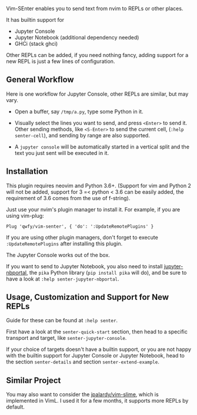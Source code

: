 Vim-SEnter enables you to send text from nvim to REPLs or other places.

It has builtin support for

- Jupyter Console
- Jupyter Notebook (additional dependency needed)
- GHCi (stack ghci)

Other REPLs can be added, if you need nothing fancy, adding support for a
new REPL is just a few lines of configuration.


## General Workflow

Here is one workflow for Jupyter Console, other REPLs are similar, but may
vary.

- Open a buffer, say `/tmp/a.py`, type some Python in it.

- Visually select the lines you want to send, and press `<Enter>` to send it.
  Other sending methods, like `<S-Enter>` to send the current cell,
  (`:help senter-cell`), and sending by range are also supported.

- A `jupyter console` will be automatically started in a vertical split and
  the text you just sent will be executed in it.


## Installation

This plugin requires neovim and Python 3.6+. (Support for vim and Python 2 will not be added,
support for 3 =< python < 3.6 can be easily added, the requirement of 3.6
comes from the use of f-string).

Just use your nvim's plugin manager to install it. For example, if you are using vim-plug:

    Plug 'qwfy/vim-senter', { 'do': ':UpdateRemotePlugins' }

If you are using other plugin managers, don't forget to execute `:UpdateRemotePlugins` after installing this plugin.

The Jupyter Console works out of the box.

If you want to send to Jupyter Notebook, you also need to install
[jupyter-nbportal](https://github.com/qwfy/jupyter-nbportal/blob/master/readme.md),
the `pika` Python library (`pip install pika` will do),
and be sure to have a look at `:help senter-jupyter-nbportal`.


## Usage, Customization and Support for New REPLs

Guide for these can be found at `:help senter`.

First have a look at the `senter-quick-start` section, then head to a specific
transport and target, like `senter-jupyter-console`.

If your choice of targets doesn't have a builtin support, or you are not happy
with the builtin support for Jupyter Console or Jupyter Notebook, head to the
section `senter-details` and section `senter-extend-example`.


## Similar Project

You may also want to consider the [jpalardy/vim-slime](https://github.com/jpalardy/vim-slime),
which is implemented in VimL. I used it for a few months,
it supports more REPLs by default.
